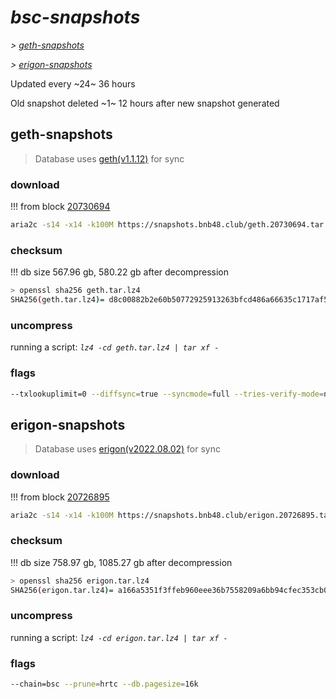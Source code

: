 # *bsc-snapshots*


*\> [geth-snapshots](#geth-snapshots)*

*\> [erigon-snapshots](#erigon-snapshots)*

Updated every ~24~ 36 hours

Old snapshot deleted ~1~ 12 hours after new snapshot generated

## geth-snapshots


> Database uses [geth(v1.1.12)](https://github.com/bnb-chain/bsc/releases/tag/v1.1.12) for sync


### download

<!-- begin_geth -->

!!! from block [20730694](https://bscscan.com/block/20730694)
```bash
aria2c -s14 -x14 -k100M https://snapshots.bnb48.club/geth.20730694.tar.lz4 -o geth.tar.lz4
```


### checksum


!!! db size 567.96 gb, 580.22 gb after decompression
```bash
> openssl sha256 geth.tar.lz4
SHA256(geth.tar.lz4)= d8c00882b2e60b50772925913263bfcd486a66635c1717af53a9909b801f0bf0
```

<!-- end_geth -->

### uncompress


running a script: _`lz4 -cd geth.tar.lz4 | tar xf -`_


### flags


```bash
--txlookuplimit=0 --diffsync=true --syncmode=full --tries-verify-mode=none --pruneancient=true --diffblock=5000
```


## erigon-snapshots


> Database uses [erigon(v2022.08.02)](https://github.com/ledgerwatch/erigon/releases/tag/v2022.08.02) for sync


### download

<!-- begin_erigon -->

!!! from block [20726895](https://bscscan.com/block/20726895)
```bash
aria2c -s14 -x14 -k100M https://snapshots.bnb48.club/erigon.20726895.tar.lz4 -o erigon.tar.lz4
```


### checksum


!!! db size 758.97 gb, 1085.27 gb after decompression
```bash
> openssl sha256 erigon.tar.lz4
SHA256(erigon.tar.lz4)= a166a5351f3ffeb960eee36b7558209a6bb94cfec353cb0e4b8feaf3cb244729
```

<!-- end_erigon -->

### uncompress


running a script: _`lz4 -cd erigon.tar.lz4 | tar xf -`_


### flags


```bash
--chain=bsc --prune=hrtc --db.pagesize=16k
```
